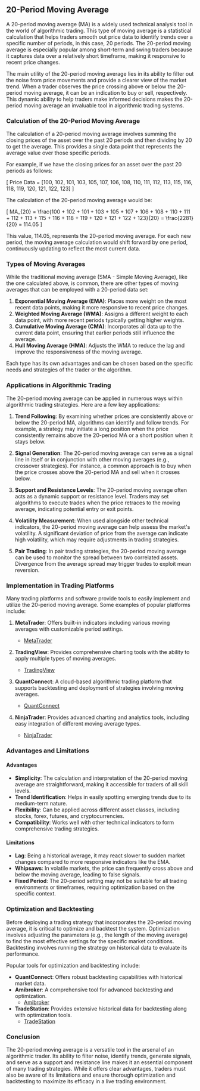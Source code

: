 ## 20-Period Moving Average

A 20-period moving average (MA) is a widely used technical analysis tool in the world of algorithmic trading. This type of moving average is a statistical calculation that helps traders smooth out price data to identify trends over a specific number of periods, in this case, 20 periods. The 20-period moving average is especially popular among short-term and swing traders because it captures data over a relatively short timeframe, making it responsive to recent price changes.

The main utility of the 20-period moving average lies in its ability to filter out the noise from price movements and provide a clearer view of the market trend. When a trader observes the price crossing above or below the 20-period moving average, it can be an indication to buy or sell, respectively. This dynamic ability to help traders make informed decisions makes the 20-period moving average an invaluable tool in algorithmic trading systems.

### Calculation of the 20-Period Moving Average

The calculation of a 20-period moving average involves summing the closing prices of the asset over the past 20 periods and then dividing by 20 to get the average. This provides a single data point that represents the average value over those specific periods.

For example, if we have the closing prices for an asset over the past 20 periods as follows:

\[ 
Price Data = [100, 102, 101, 103, 105, 107, 106, 108, 110, 111, 112, 113, 115, 116, 118, 119, 120, 121, 122, 123] 
\]

The calculation of the 20-period moving average would be:

\[ 
MA_{20} = \frac{100 + 102 + 101 + 103 + 105 + 107 + 106 + 108 + 110 + 111 + 112 + 113 + 115 + 116 + 118 + 119 + 120 + 121 + 122 + 123}{20} = \frac{2281}{20} = 114.05 
\]

This value, 114.05, represents the 20-period moving average. For each new period, the moving average calculation would shift forward by one period, continuously updating to reflect the most current data.

### Types of Moving Averages

While the traditional moving average (SMA - Simple Moving Average), like the one calculated above, is common, there are other types of moving averages that can be employed with a 20-period data set:

1. **Exponential Moving Average (EMA)**: Places more weight on the most recent data points, making it more responsive to recent price changes.
2. **Weighted Moving Average (WMA)**: Assigns a different weight to each data point, with more recent periods typically getting higher weights.
3. **Cumulative Moving Average (CMA)**: Incorporates all data up to the current data point, ensuring that earlier periods still influence the average.
4. **Hull Moving Average (HMA)**: Adjusts the WMA to reduce the lag and improve the responsiveness of the moving average.

Each type has its own advantages and can be chosen based on the specific needs and strategies of the trader or the algorithm.

### Applications in Algorithmic Trading

The 20-period moving average can be applied in numerous ways within algorithmic trading strategies. Here are a few key applications:

1. **Trend Following**: By examining whether prices are consistently above or below the 20-period MA, algorithms can identify and follow trends. For example, a strategy may initiate a long position when the price consistently remains above the 20-period MA or a short position when it stays below.

2. **Signal Generation**: The 20-period moving average can serve as a signal line in itself or in conjunction with other moving averages (e.g., crossover strategies). For instance, a common approach is to buy when the price crosses above the 20-period MA and sell when it crosses below.

3. **Support and Resistance Levels**: The 20-period moving average often acts as a dynamic support or resistance level. Traders may set algorithms to execute trades when the price retraces to the moving average, indicating potential entry or exit points.

4. **Volatility Measurement**: When used alongside other technical indicators, the 20-period moving average can help assess the market's volatility. A significant deviation of price from the average can indicate high volatility, which may require adjustments in trading strategies.

5. **Pair Trading**: In pair trading strategies, the 20-period moving average can be used to monitor the spread between two correlated assets. Divergence from the average spread may trigger trades to exploit mean reversion.

### Implementation in Trading Platforms

Many trading platforms and software provide tools to easily implement and utilize the 20-period moving average. Some examples of popular platforms include:

1. **MetaTrader**: Offers built-in indicators including various moving averages with customizable period settings.
   - [MetaTrader](https://www.metatrader4.com/)

2. **TradingView**: Provides comprehensive charting tools with the ability to apply multiple types of moving averages.
   - [TradingView](https://www.tradingview.com/)

3. **QuantConnect**: A cloud-based algorithmic trading platform that supports backtesting and deployment of strategies involving moving averages.
   - [QuantConnect](https://www.quantconnect.com/)

4. **NinjaTrader**: Provides advanced charting and analytics tools, including easy integration of different moving average types.
   - [NinjaTrader](https://ninjatrader.com/)

### Advantages and Limitations

#### Advantages

- **Simplicity**: The calculation and interpretation of the 20-period moving average are straightforward, making it accessible for traders of all skill levels.
- **Trend Identification**: Helps in easily spotting emerging trends due to its medium-term nature.
- **Flexibility**: Can be applied across different asset classes, including stocks, forex, futures, and cryptocurrencies.
- **Compatibility**: Works well with other technical indicators to form comprehensive trading strategies.

#### Limitations

- **Lag**: Being a historical average, it may react slower to sudden market changes compared to more responsive indicators like the EMA.
- **Whipsaws**: In volatile markets, the price can frequently cross above and below the moving average, leading to false signals.
- **Fixed Period**: The 20-period setting may not be suitable for all trading environments or timeframes, requiring optimization based on the specific context.

### Optimization and Backtesting

Before deploying a trading strategy that incorporates the 20-period moving average, it is critical to optimize and backtest the system. Optimization involves adjusting the parameters (e.g., the length of the moving average) to find the most effective settings for the specific market conditions. Backtesting involves running the strategy on historical data to evaluate its performance.

Popular tools for optimization and backtesting include:

- **QuantConnect**: Offers robust backtesting capabilities with historical market data.
- **Amibroker**: A comprehensive tool for advanced backtesting and optimization.
  - [Amibroker](https://www.amibroker.com/)
- **TradeStation**: Provides extensive historical data for backtesting along with optimization tools.
  - [TradeStation](https://www.tradestation.com/)

### Conclusion

The 20-period moving average is a versatile tool in the arsenal of an algorithmic trader. Its ability to filter noise, identify trends, generate signals, and serve as a support and resistance line makes it an essential component of many trading strategies. While it offers clear advantages, traders must also be aware of its limitations and ensure thorough optimization and backtesting to maximize its efficacy in a live trading environment.